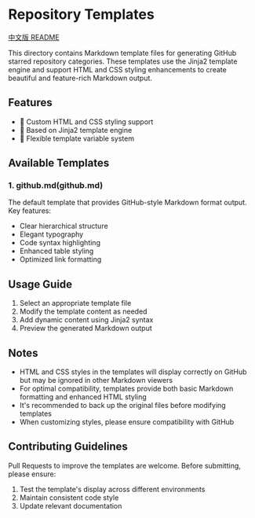 # Repository Templates

[中文版 README](README.md)

This directory contains Markdown template files for generating GitHub starred repository categories. These templates use the Jinja2 template engine and support HTML and CSS styling enhancements to create beautiful and feature-rich Markdown output.

## Features

- 🎨 Custom HTML and CSS styling support
- 📝 Based on Jinja2 template engine
- 🔄 Flexible template variable system

## Available Templates

### 1. github.md(github.md)

The default template that provides GitHub-style Markdown format output. Key features:

- Clear hierarchical structure
- Elegant typography
- Code syntax highlighting
- Enhanced table styling
- Optimized link formatting

## Usage Guide

1. Select an appropriate template file
2. Modify the template content as needed
3. Add dynamic content using Jinja2 syntax
4. Preview the generated Markdown output

## Notes

- HTML and CSS styles in the templates will display correctly on GitHub but may be ignored in other Markdown viewers
- For optimal compatibility, templates provide both basic Markdown formatting and enhanced HTML styling
- It's recommended to back up the original files before modifying templates
- When customizing styles, please ensure compatibility with GitHub

## Contributing Guidelines

Pull Requests to improve the templates are welcome. Before submitting, please ensure:

1. Test the template's display across different environments
2. Maintain consistent code style
3. Update relevant documentation 